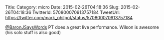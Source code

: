 Title: 
Category: micro
Date: 2015-02-26T04:18:36
Slug: 2015-02-26T04:18:36
TwitterId: 570800070913757184
TweetUrl: https://twitter.com/mark_philpot/status/570800070913757184

[@BaronJSaysWords](https://twitter.com/BaronJSaysWords) PT does a great live performance.  Wilson is awesome (his solo stuff is also good)